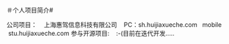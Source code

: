 ＃个人项目简介#

公司项目：
    上海惠驾信息科技有限公司
    PC：sh.huijiaxueche.com   
    mobile  stu.huijiaxueche.com
参与开源项目:
    :-(目前在迭代开发.....
